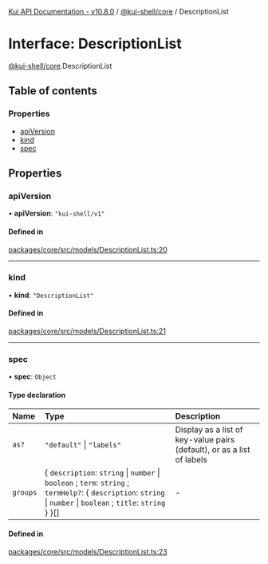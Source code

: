 [Kui API Documentation - v10.8.0](../README.md) / [@kui-shell/core](../modules/kui_shell_core.md) / DescriptionList

# Interface: DescriptionList

[@kui-shell/core](../modules/kui_shell_core.md).DescriptionList

## Table of contents

### Properties

- [apiVersion](kui_shell_core.DescriptionList.md#apiversion)
- [kind](kui_shell_core.DescriptionList.md#kind)
- [spec](kui_shell_core.DescriptionList.md#spec)

## Properties

### apiVersion

• **apiVersion**: `"kui-shell/v1"`

#### Defined in

[packages/core/src/models/DescriptionList.ts:20](https://github.com/mra-ruiz/kui/blob/a3b5e3edf/packages/core/src/models/DescriptionList.ts#L20)

---

### kind

• **kind**: `"DescriptionList"`

#### Defined in

[packages/core/src/models/DescriptionList.ts:21](https://github.com/mra-ruiz/kui/blob/a3b5e3edf/packages/core/src/models/DescriptionList.ts#L21)

---

### spec

• **spec**: `Object`

#### Type declaration

| Name     | Type                                                                                                                                                              | Description                                                            |
| :------- | :---------------------------------------------------------------------------------------------------------------------------------------------------------------- | :--------------------------------------------------------------------- |
| `as?`    | `"default"` \| `"labels"`                                                                                                                                         | Display as a list of key-value pairs (default), or as a list of labels |
| `groups` | { `description`: `string` \| `number` \| `boolean` ; `term`: `string` ; `termHelp?`: { `description`: `string` \| `number` \| `boolean` ; `title`: `string` } }[] | -                                                                      |

#### Defined in

[packages/core/src/models/DescriptionList.ts:23](https://github.com/mra-ruiz/kui/blob/a3b5e3edf/packages/core/src/models/DescriptionList.ts#L23)
